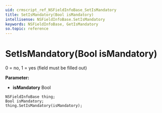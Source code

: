 ```yaml
---
uid: crmscript_ref_NSFieldInfoBase_SetIsMandatory
title: SetIsMandatory(Bool isMandatory)
intellisense: NSFieldInfoBase.SetIsMandatory
keywords: NSFieldInfoBase, GetIsMandatory
so.topic: reference
---
```


# SetIsMandatory(Bool isMandatory)

0 = no, 1 = yes (field must be filled out)

**Parameter:** 
* **isMandatory** Bool

```crmscript
NSFieldInfoBase thing;
Bool isMandatory;
thing.SetIsMandatory(isMandatory);
```

